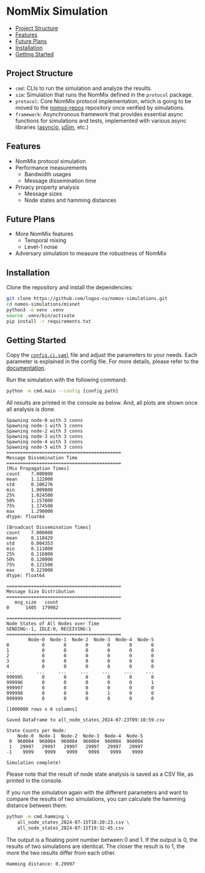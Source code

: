 # NomMix Simulation

* [Project Structure](#project-structure)
* [Features](#features)
* [Future Plans](#future-plans)
* [Installation](#installation)
* [Getting Started](#getting-started)

## Project Structure

- `cmd`: CLIs to run the simulation and analyze the results.
- `sim`: Simulation that runs the NomMix defined in the `protocol` package.
- `protocol`: Core NomMix protocol implementation, which is going to be moved to the [nomos-repos](https://github.com/logos-co/nomos-specs) repository once verified by simulations.
- `framework`: Asynchronous framework that provides essential async functions for simulations and tests, implemented with various async libraries ([asyncio](https://docs.python.org/3/library/asyncio.html), [μSim](https://usim.readthedocs.io/en/latest/), etc.)

## Features

- NomMix protocol simulation
- Performance measurements
  - Bandwidth usages
  - Message dissemination time
- Privacy property analysis
  - Message sizes
  - Node states and hamming distances

## Future Plans

- More NomMix features
  - Temporal mixing
  - Level-1 noise
- Adversary simulation to measure the robustness of NomMix

## Installation

Clone the repository and install the dependencies:
```bash
git clone https://github.com/logos-co/nomos-simulations.git
cd nomos-simulations/mixnet
python3 -m venv .venv
source .venv/bin/activate
pip install -r requirements.txt
```

## Getting Started

Copy the [`config.ci.yaml`](./config.ci.yaml) file and adjust the parameters to your needs.
Each parameter is explained in the config file.
For more details, please refer to the [documentation](https://www.notion.so/NomMix-Sim-Getting-Started-ee0e2191f4e7437e93976aff2627d7ce?pvs=4).

Run the simulation with the following command:
```bash
python -m cmd.main --config {config_path}
```

All results are printed in the console as below.
And, all plots are shown once all analysis is done.
```
Spawning node-0 with 3 conns
Spawning node-1 with 3 conns
Spawning node-2 with 3 conns
Spawning node-3 with 3 conns
Spawning node-4 with 3 conns
Spawning node-5 with 3 conns
==========================================
Message Dissemination Time
==========================================
[Mix Propagation Times]
count    7.000000
mean     1.122000
std      0.106276
min      1.009000
25%      1.024500
50%      1.157000
75%      1.174500
max      1.290000
dtype: float64

[Broadcast Dissemination Times]
count    7.000000
mean     0.118429
std      0.004353
min      0.111000
25%      0.116000
50%      0.120000
75%      0.121500
max      0.123000
dtype: float64

==========================================
Message Size Distribution
==========================================
   msg_size   count
0      1405  179982

==========================================
Node States of All Nodes over Time
SENDING:-1, IDLE:0, RECEIVING:1
==========================================
        Node-0  Node-1  Node-2  Node-3  Node-4  Node-5
0            0       0       0       0       0       0
1            0       0       0       0       0       0
2            0       0       0       0       0       0
3            0       0       0       0       0       0
4            0       0       0       0       0       0
...        ...     ...     ...     ...     ...     ...
999995       0       0       0       0       0       0
999996       0       0       0       0       0       1
999997       0       0       0       0       0       0
999998       0       0       0       1       0       0
999999       0       0       0       0       0       0

[1000000 rows x 6 columns]

Saved DataFrame to all_node_states_2024-07-23T09:10:59.csv

State Counts per Node:
    Node-0  Node-1  Node-2  Node-3  Node-4  Node-5
 0  960004  960004  960004  960004  960004  960004
 1   29997   29997   29997   29997   29997   29997
-1    9999    9999    9999    9999    9999    9999

Simulation complete!
```

Please note that the result of node state analysis is saved as a CSV file, as printed in the console.

If you run the simulation again with the different parameters and want to
compare the results of two simulations,
you can calculate the hamming distance between them:
```bash
python -m cmd.hamming \
    all_node_states_2024-07-15T18:20:23.csv \
    all_node_states_2024-07-15T19:32:45.csv
```
The output is a floating point number between 0 and 1.
If the output is 0, the results of two simulations are identical.
The closer the result is to 1, the more the two results differ from each other.
```
Hamming distance: 0.29997
```
